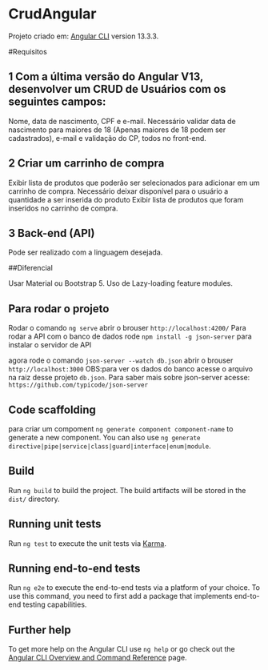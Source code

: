 # CrudAngular

Projeto criado em: [Angular CLI](https://github.com/angular/angular-cli) version 13.3.3.

#Requisitos
## 1 Com a última versão do Angular V13, desenvolver um CRUD de Usuários com os seguintes campos:
Nome, data de nascimento, CPF e e-mail.
Necessário validar data de nascimento para maiores de 18 (Apenas maiores de 18 podem ser cadastrados), 
e-mail e validação do CP, todos no front-end.
## 2 Criar um carrinho de compra
Exibir lista de produtos que poderão ser selecionados para adicionar em um carrinho de compra.
Necessário deixar disponível para o usuário a quantidade a ser inserida do produto
Exibir lista de produtos que foram inseridos no carrinho de compra.
## 3 Back-end (API)
Pode ser realizado com a linguagem desejada.

##Diferencial

Usar Material ou Bootstrap 5.
Uso de Lazy-loading feature modules.

## Para rodar o projeto 

Rodar o comando  `ng serve` abrir o brouser `http://localhost:4200/`
Para rodar a API com o banco de dados rode `npm install -g json-server` para instalar o servidor de API

agora rode o comando  `json-server --watch db.json` abrir o brouser ` http://localhost:3000` 
OBS:para ver os dados do banco acesse o arquivo na raiz desse projeto `db.json`.
Para saber mais sobre json-server acesse: `https://github.com/typicode/json-server`  

## Code scaffolding

para criar um compoment `ng generate component component-name` to generate a new component. You can also use `ng generate directive|pipe|service|class|guard|interface|enum|module`.

## Build

Run `ng build` to build the project. The build artifacts will be stored in the `dist/` directory.

## Running unit tests

Run `ng test` to execute the unit tests via [Karma](https://karma-runner.github.io).

## Running end-to-end tests

Run `ng e2e` to execute the end-to-end tests via a platform of your choice. To use this command, you need to first add a package that implements end-to-end testing capabilities.

## Further help

To get more help on the Angular CLI use `ng help` or go check out the [Angular CLI Overview and Command Reference](https://angular.io/cli) page.